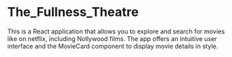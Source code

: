 # The_Fullness_Theatre
This is a React application that allows you to explore and search for movies like on netflix, including Nollywood films. The app offers an intuitive user interface and the MovieCard component to display movie details in style.
